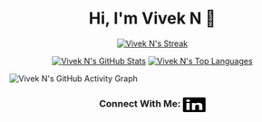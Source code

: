 <h1 align="center">Hi, I'm Vivek N 👋</h1>

<p align="center">
  <a href="https://github.com/proviveknayan">
    <img alt="Vivek N's Streak" src="https://streak-stats.demolab.com/?user=proviveknayan&locale=en&layout=compact&theme=react&hide_border=true&bg_color=1F222E&title_color=F85D7F&icon_color=F8D866"/>
  </a>
</p>

<p align="center">
  <a href="https://github.com/proviveknayan"><img alt="Vivek N's GitHub Stats" src="https://github-readme-stats.vercel.app/api?username=proviveknayan&locale=en&layout=compact&show_icons=true&include_all_commits=true&count_private=true&theme=react&hide_border=true&bg_color=1F222E&title_color=F85D7F&rank_icon=default&icon_color=F8D866" height="192px"/></a>
  <a href="https://github.com/proviveknayan"><img alt="Vivek N's Top Languages" src="https://github-readme-stats.vercel.app/api/top-langs/?username=proviveknayan&locale=en&layout=compact&theme=react&hide_border=true&bg_color=1F222E&title_color=F85D7F&icon_color=F8D866" height="192px"/></a>
</p>

![Vivek N's GitHub Activity Graph](https://github-readme-activity-graph.vercel.app/graph?username=proviveknayan&bg_color=1F222E&color=F8D866&line=F85D7F&point=FFFFFF&area=true&hide_border=true)

<h3 align="center">Connect With Me: <a href="https://linkedin.com/in/viveknayan" target="_blank"><img align="center" src="./images/linkedin.svg" alt="Vivek Nayan" height="30" width="40" /></a></h1>

<!--
**proviveknayan/proviveknayan** is a ✨ _special_ ✨ repository because its `README.md` (this file) appears on your GitHub profile.

Here are some ideas to get you started:

- 🔭 I’m currently working on ...
- 🌱 I’m currently learning ...
- 👯 I’m looking to collaborate on ...
- 🤔 I’m looking for help with ...
- 💬 Ask me about ...
- 📫 How to reach me: ...
- 😄 Pronouns: ...
- ⚡ Fun fact: ...
-->
